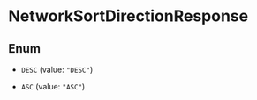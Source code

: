 

# NetworkSortDirectionResponse

## Enum


* `DESC` (value: `"DESC"`)

* `ASC` (value: `"ASC"`)



